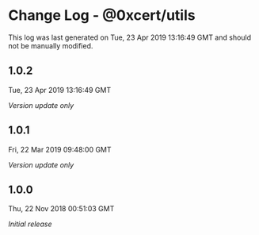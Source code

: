 # Change Log - @0xcert/utils

This log was last generated on Tue, 23 Apr 2019 13:16:49 GMT and should not be manually modified.

## 1.0.2
Tue, 23 Apr 2019 13:16:49 GMT

*Version update only*

## 1.0.1
Fri, 22 Mar 2019 09:48:00 GMT

*Version update only*

## 1.0.0
Thu, 22 Nov 2018 00:51:03 GMT

*Initial release*

